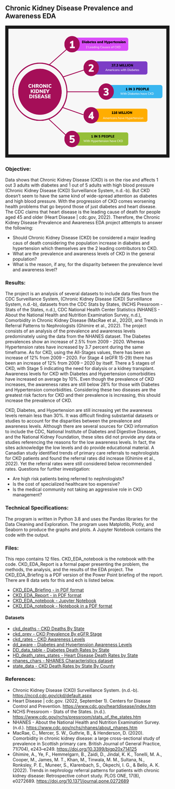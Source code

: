 ## Chronic Kidney Disease Prevalence and Awareness EDA

<img src="./CKD.png" 
 width="600" height="400" border="10" />

### Objective:

Data shows that Chronic Kidney Disease (CKD) is on the rise and affects 1 out 3 adults with diabetes and 1 out of 5 adults with high blood pressure (Chronic Kidney Disease (CKD) Surveillance System, n.d.-b). But CKD doesn’t seem to have the same kind of wide-spread attention as diabetes and high blood pressure. With the progression of CKD comes worsening health problems that go beyond those of just diabetes and heart disease. The CDC claims that heart disease is the leading cause of death for people aged 45 and older (Heart Disease | cdc.gov, 2022). Therefore, the Chronic Kidney Disease Prevalence and Awareness EDA project atttempts to answer the following:

* Should Chronic Kidney Disease (CKD) be considered a major leading caus of death considering the population increase in diabetes and hypertension which themselves are the 2 leading contributors to CKD.
* What are the prevalence and awareness levels of CKD in the general population?
* What is the reason, if any, for the disparity between the prevalence level and awareness level?

### Results:

The project is an analysis of several datasets to include data files from the CDC Surveillance System, (Chronic Kidney Disease (CKD) Surveillance System, n.d.-b), datasets from the CDC Stats by States, (NCHS Pressroom - Stats of the States, n.d.), CDC National Health Center Statistics (NHANES - About the National Health and Nutrition Examination Survey, n.d.), Comorbidity in Chronic Kidney Disease (MacRae et al., 2020), and Trends in Referral Patterns to Nephrologists (Ghimire et al., 2022).  The project consists of an analysis of the prevalence and awareness levels predominately using the data from the NHANES dataset.  The Diabetes prevalences show an increase of 2.5% from 2009 - 2020. Whereas Hypertension rates have increased by 3.7 percent during the same timeframe. As for CKD, using the All-Stages values, there has been an increase of 12% from 2009 – 2020. For Stage 4 (eGFR 15-29) there has been an increase of 12% from 2009 – 2020 by itself. There a 5 stages of CKD, with Stage 5 indicating the need for dialysis or a kidney transplant.
Awareness levels for CKD with Diabetes and Hypertension comorbidities have increased on average by 10%. Even though the prevalence of CKD increases, the awareness rates are still below 28% for those with Diabetes and Hypertension comorbidities. Considering these two diseases are the greatest risk factors for CKD and their prevalence is increasing, this should increase the prevalence of CKD.

CKD, Diabetes, and Hypertension are still increasing yet the awareness levels remain less than 30%. It was difficult finding substantial datasets or studies to account for the disparities between the prevalence and awareness levels. Although there are several sources for CKD information to include the CDC, National Institute of Diabetes and Digestive Diseases, and the National Kidney Foundation, these sites did not provide any data or studies referencing the reasons for the low awareness levels. In fact, the sites acknowledge the low levels and do provide educational material. A Canadian study identified trends of primary care referrals to nephrologists for CKD patients and found the referral rates did increase (Ghimire et al., 2022). Yet the referral rates were still considered below recommended rates. Questions for further investigation:

* Are high risk patients being referred to nephrologists?
* Is the cost of specialized healthcare too expensive?
* Is the medical community not taking an aggressive role in CKD management?


### Technical Specifications:

The program is written in Python 3.8 and uses the Pandas libraries for the Data Cleaning and Exploration.  The program uses Matplotlib, Plotly, and Seaborn to produce the graphs and plots. A Jupyter Notebook contains the code with the output. 


### Files:

This repo contains 12 files.  CKD_EDA_notebook is the notebook with the code.  CKD_EDA_Report is a formal paper presenting the problem, the methods, the analysis, and the results of the EDA project.  The CKD_EDA_Briefing is a PDF version of the Power Point briefing of the report. There are 8 data sets for this and ech is listed below.

* [CKD_EDA_Briefing - in PDF format](./CKD_EDA_Briefing.pdf)
* [CKD_EDA_Report - in PDF format](./CKD_EDA_Report.pdf)
* [CKD_EDA_notebook - Jupyter Notebook](./CKD_EDA_notebook.ipynb)
* [CKD_EDA_notebook - Notebook in a PDF format](./CKD_EDA_notebook.pdf)

#### Datasets

* [ckd_deaths - CKD Deaths By State](./ckd_deaths.csv)
* [ckd_prev - CKD Prevalence By eGFR Stage](./ckd_prev.xlsx)
* [ckd_rates - CKD Awareness Levels](./ckd_rates.xlsx)
* [dd_aware - Diabetes and Hypertension Awareness Levels](./dd_aware.xlsx)
* [DD_data_table - Diabetes Death Rates by State](./DD_data_table.csv)
* [HD_death_rates_states - Heart Disease Death Rates by State](./HD_death_rates_states.csv)
* [nhanes_chars - NHANES Characteristics dataset](./nhanes_chars.xlsx)
* [state_data - CKD Death Rates by State By County](./state_data.xlsx)


### References:

* Chronic Kidney Disease (CKD) Surveillance System. (n.d.-b). https://nccd.cdc.gov/ckd/default.aspx
* Heart Disease | cdc.gov. (2022, September 1). Centers for Disease Control and Prevention. https://www.cdc.gov/heartdisease/index.htm
* NCHS Pressroom - Stats of the States. (n.d.). https://www.cdc.gov/nchs/pressroom/stats_of_the_states.htm
* NHANES - About the National Health and Nutrition Examination Survey. (n.d.). https://www.cdc.gov/nchs/nhanes/about_nhanes.htm
* MacRae, C., Mercer, S. W., Guthrie, B., & Henderson, D. (2020). Comorbidity in chronic kidney disease: a large cross-sectional study of prevalence in Scottish primary care. British Journal of General Practice, 71(704), e243–e249. https://doi.org/10.3399/bjgp20x714125
* Ghimire, A., Ye, F., Hemmelgarn, B., Zaidi, D., Jindal, K. K., Tonelli, M. A., Cooper, M., James, M. T., Khan, M., Tinwala, M. M., Sultana, N., Ronksley, P. E., Muneer, S., Klarenbach, S., Okpechi, I. G., & Bello, A. K. (2022). Trends in nephrology referral patterns for patients with chronic kidney disease: Retrospective cohort study. PLOS ONE, 17(8), e0272689. https://doi.org/10.1371/journal.pone.0272689
